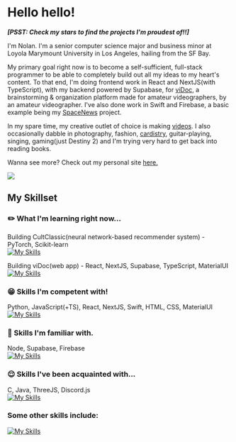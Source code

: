 # Hello hello!

***[PSST: Check my stars to find the projects I'm proudest of!!]***


I'm Nolan. I'm a senior computer science major and business minor at Loyola Marymount University in Los Angeles, hailing from the SF Bay.

My primary goal right now is to become a self-sufficient, full-stack programmer to be able to completely build out all my ideas to my heart's content. To that end, I'm doing frontend work in React and NextJS(with TypeScript), with my backend powered by Supabase, for [viDoc](https://github.com/nndpznn/viDoc), a brainstorming & organization platform made for amateur videographers, by an amateur videographer. I've also done work in Swift and Firebase, a basic example being my [SpaceNews](https://github.com/nndpznn/SpaceNewsClone) project. 

In my spare time, my creative outlet of choice is making [videos](https://www.youtube.com/@-nolan). I also occasionally dabble in photography, fashion, [cardistry](https://sabukaru.online/articles/the-last-living-niche-subculture-a-talk-with-anyone-master-of-cards), guitar-playing, singing, gaming(just Destiny 2) and I'm trying very hard to get back into reading books.

Wanna see more? Check out my personal site [here.](https://nndpznn.github.io/)

![](https://komarev.com/ghpvc/?username=nndpznn&color=102BEF)

## My Skillset

### :pencil2: What I'm learning right now...
Building CultClassic(neural network-based recommender system) - PyTorch, Scikit-learn\
[![My Skills](https://skillicons.dev/icons?i=pytorch,sklearn)](https://skillicons.dev)

Building viDoc(web app) - React, NextJS, Supabase, TypeScript, MaterialUI\
[![My Skills](https://skillicons.dev/icons?i=react,nextjs,supabase,ts,materialui)](https://skillicons.dev)

### :grin: Skills I'm competent with!
Python, JavaScript(+TS), React, NextJS, Swift, HTML, CSS, MaterialUI\
[![My Skills](https://skillicons.dev/icons?i=py,js,ts,react,nextjs,swift,html,css,materialui)](https://skillicons.dev)

### :slightly_smiling_face: Skills I'm familiar with.
Node, Supabase, Firebase\
[![My Skills](https://skillicons.dev/icons?i=nodejs,supabase,firebase)](https://skillicons.dev)

### :relieved: Skills I've been acquainted with...
C, Java, ThreeJS, Discord.js\
[![My Skills](https://skillicons.dev/icons?i=c,java,threejs,bots)](https://skillicons.dev)

### Some other skills include:
[![My Skills](https://skillicons.dev/icons?i=github,vscode,figma,ps,ableton,postman)](https://skillicons.dev)

<!--
**nndpznn/nndpznn** is a ✨ _special_ ✨ repository because its `README.md` (this file) appears on your GitHub profile.

Here are some ideas to get you started:

- 🔭 I’m currently working on ...
- 🌱 I’m currently learning ...
- 👯 I’m looking to collaborate on ...
- 🤔 I’m looking for help with ...
- 💬 Ask me about ...
- 📫 How to reach me: ...
- 😄 Pronouns: ...
- ⚡ Fun fact: ...
-->
